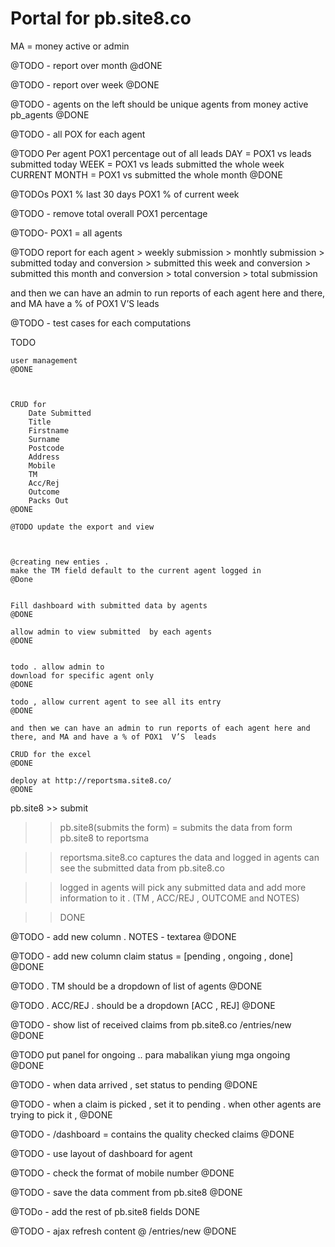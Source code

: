 Portal for pb.site8.co
============================
MA = money active  or  admin 




@TODO - report over month
@dONE

@TODO - report over week 
@DONE

@TODO - 
agents on the left 
should be unique agents from money active
pb_agents
@DONE


@TODO - 
all POX for each agent

@TODO
Per agent
	POX1 percentage out of all leads
		DAY = POX1 vs leads submitted today
		WEEK = POX1 vs leads submitted the whole week
		CURRENT MONTH = POX1 vs submitted the whole month
@DONE



@TODOs
POX1 %  last 30 days
POX1 % of current week 



@TODO - remove total overall POX1 percentage



@TODO- 
	POX1 = all agents

@TODO 
	report for each agent 
		> weekly submission
		> monhtly submission 
		> submitted today and conversion
		> submitted this week and conversion
		> submitted this month and conversion
		> total conversion
		> total submission

and then we can have an admin to run reports of each agent here and there, and 
MA  have a % of POX1 V’S leads


@TODO - test cases for each computations




TODO

    user management
    @DONE



  	CRUD for 
	  	Date Submitted	
	  	Title	
	  	Firstname	
	  	Surname	
	  	Postcode	
	  	Address	
	  	Mobile	
	  	TM	
	  	Acc/Rej	
	  	Outcome	
	  	Packs Out
  	@DONE
	
	@TODO update the export and view



	@creating new enties . 
	make the TM field default to the current agent logged in 
	@Done


    Fill dashboard with submitted data by agents
    @DONE

    allow admin to view submitted  by each agents
    @DONE


  	todo . allow admin to 
  	download for specific agent only
	@DONE

  	todo , allow current agent to see all its entry
  	@DONE

  	and then we can have an admin to run reports of each agent here and there, and MA and have a % of POX1  V’S  leads

  	CRUD for the excel 
	@DONE  	

	deploy at http://reportsma.site8.co/
	@DONE




pb.site8 >> submit

>> pb.site8(submits the form) = submits the data from form pb.site8 to reportsma
	
>> reportsma.site8.co captures the data and logged in agents can see the submitted data from pb.site8.co

>> logged in agents will pick any submitted data and add more information to it . (TM , ACC/REJ , OUTCOME and NOTES)

>> DONE




@TODO - add new column . NOTES - textarea
@DONE

@TODO - add new column claim status = [pending , ongoing , done]
@DONE


@TODO . TM should be a dropdown of list of agents
@DONE


@TODO . ACC/REJ . should be a dropdown [ACC , REJ]
@DONE


@TODO -  show list of received claims from pb.site8.co
/entries/new
@DONE


@TODO put panel for ongoing .. 
para mabalikan yiung mga ongoing
@DONE






@TODO - when data arrived , set status to pending
@DONE

@TODO  - when a claim is picked , set it to pending . 
	when other agents are trying to pick it , 
@DONE


@TODO - /dashboard = contains the quality checked claims
@DONE 



@TODO - use layout of dashboard 
for agent

@TODO - check the format of mobile number 
@DONE



@TODO - save the data comment from pb.site8
@DONE


@TODo - add the rest of pb.site8 fields
DONE



@TODO - ajax refresh content @ 
/entries/new 
@DONE

